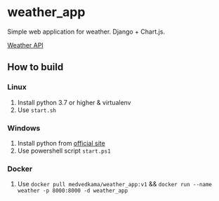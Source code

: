 # weather_app
Simple web application for weather. Django + Chart.js. 

[Weather API](https://openweathermap.org/)
## How to build
### Linux
1. Install python 3.7 or higher & virtualenv
2. Use `start.sh`

### Windows
1. Install python from [official site](https://www.python.org/downloads/)
2. Use powershell script `start.ps1`

### Docker
1. Use `docker pull medvedkama/weather_app:v1` && `docker run --name weather -p 8000:8000 -d weather_app`
